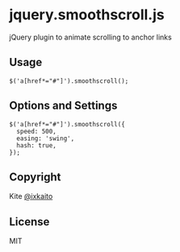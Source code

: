 # jquery.smoothscroll.js

jQuery plugin to animate scrolling to anchor links

## Usage

```
$('a[href*="#"]').smoothscroll();
```

## Options and Settings


```
$('a[href*="#"]').smoothscroll({
  speed: 500,
  easing: 'swing',
  hash: true,
});
```

## Copyright

Kite [@ixkaito](https://github.com/ixkaito)

## License

MIT
